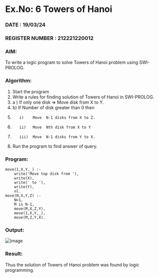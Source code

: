# Ex.No: 6   Towers of Hanoi   
### DATE : 19/03/24                                                                           
### REGISTER NUMBER : 212221220012 
### AIM: 
To  write  a logic program  to solve Towers of Hanoi problem  using SWI-PROLOG. 
### Algorithm:
1. Start the program
2.  Write a rules for finding solution of Towers of Hanoi in SWI-PROLOG.
3.  a )	If only one disk  => Move disk from X to Y.
4.  b)	If Number of disk greater than 0 then
5.        i)	Move  N-1 disks from X to Z.
6.        ii)	Move  Nth disk from X to Y
7.        iii)	Move  N-1 disks from Y to X.
8. Run the program  to find answer of  query.

### Program:
```
move(1,X,Y,_) :-  
    write('Move top disk from '), 
    write(X), 
    write(' to '), 
    write(Y), 
    nl. 
move(N,X,Y,Z) :- 
    N>1, 
    M is N-1, 
    move(M,X,Z,Y), 
    move(1,X,Y,_), 
    move(M,Z,Y,X).
```



### Output:

![image](https://github.com/ieswaris/AI_Lab_2023-24/assets/127847210/75d6ac5b-e7cd-4e2f-901c-ddb8031bead6)




### Result:
Thus the solution of Towers of Hanoi problem was found by logic programming.

